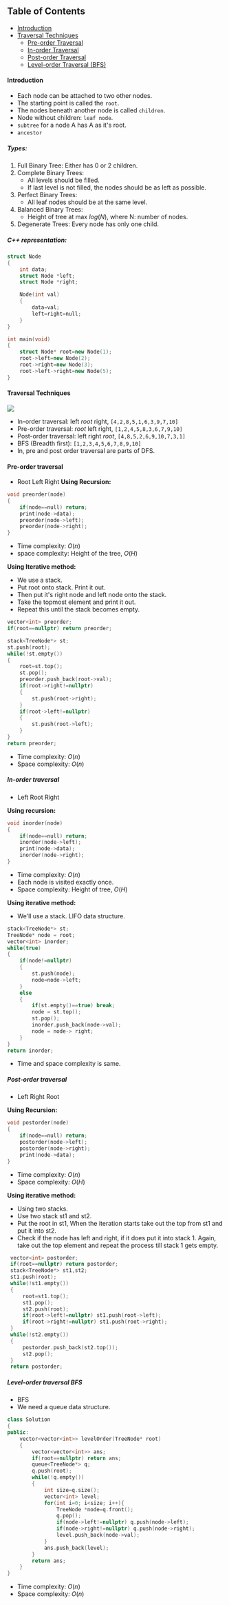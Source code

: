 ## Table of Contents
- [Introduction](#introduction)
- [Traversal Techniques](#traversal-techniques)  
  - [Pre-order Traversal](#pre-order-traversal)  
  - [In-order Traversal](#in-order-traversal)  
  - [Post-order Traversal](#post-order-traversal)  
  - [Level-order Traversal (BFS)](#level-order-traversal-bfs)


#### Introduction
- Each node can be attached to two other nodes. 
- The starting point is called the `root`.
- The nodes beneath another node is called `children`.
- Node without children: `leaf node`.
- `subtree` for a node A has A as it's root.
-  `ancestor`

##### Types:
1. Full Binary Tree: Either has 0 or 2 children.
2. Complete Binary Trees: 
	- All levels should be filled. 
	- If last level is not filled, the nodes should be as left as possible.
3. Perfect Binary Trees:
	 - All leaf nodes should be at the same level.
4. Balanced Binary Trees:
	 - Height of tree at max $log(N)$, where N: number of nodes.
5. Degenerate Trees: Every node has only one child.

##### C++ representation:
```cpp
struct Node
{
	int data;
	struct Node *left;
	struct Node *right;

	Node(int val)
	{
		data=val;
		left=right=null;
	}
}

int main(void)
{
	struct Node* root=new Node(1);
	root->left=new Node(2);
	root->right=new Node(3);
	root->left->right=new Node(5);
}
```

#### Traversal Techniques
![](attachments/Pasted%20image%2020250710184957.png)

- In-order traversal: left *root* right, `[4,2,8,5,1,6,3,9,7,10]`
- Pre-order traversal: *root* left right, `[1,2,4,5,8,3,6,7,9,10]`
- Post-order traversal: left right *root*, `[4,8,5,2,6,9,10,7,3,1]`
- BFS (Breadth first): `[1,2,3,4,5,6,7,8,9,10]`
- In, pre and post order traversal are parts of DFS.
#### Pre-order traversal
- Root Left Right
**Using Recursion:**

```cpp
void preorder(node)
{
	if(node==null) return;
	print(node->data);
	preorder(node->left);
	preorder(node->right);
}
```
- Time complexity: $O(n)$
- space complexity: Height of the tree, $O(H)$

**Using Iterative method:**

- We use a stack. 
- Put root onto stack. Print it out. 
- Then put it's right node and left node onto the stack. 
- Take the topmost element and print it out.
- Repeat this until the stack becomes empty.
```cpp
vector<int> preorder;
if(root==nullptr) return preorder;

stack<TreeNode*> st;
st.push(root);
while(!st.empty())
{
	root=st.top();
	st.pop();
	preorder.push_back(root->val);
	if(root->right!=nullptr)
	{
		st.push(root->right);
	}
	if(root->left!=nullptr)
	{
		st.push(root->left);
	}
}
return preorder;
```
- Time complexity: $O(n)$
- Space complexity: $O(n)$
##### In-order traversal
- Left Root Right

 **Using recursion:**
 
```cpp
void inorder(node)
{
	if(node==null) return;
	inorder(node->left);
	print(node->data);
	inorder(node->right);
}
```
- Time complexity: $O(n)$
- Each node is visited exactly once. 
- Space complexity: Height of tree, $O(H)$

**Using iterative method:**

- We'll use a stack. LIFO data structure.
```cpp
stack<TreeNode*> st;
TreeNode* node = root;
vector<int> inorder;
while(true)
{
	if(node!=nullptr)
	{
		st.push(node);
		node=node->left;
	}
	else
	{
		if(st.empty()==true) break;
		node = st.top();
		st.pop();
		inorder.push_back(node->val);
		node = node-> right;
	}
}
return inorder;

```
- Time and space complexity is same.
##### Post-order traversal
- Left Right Root

**Using Recursion:**

```cpp
void postorder(node)
{
	if(node==null) return;
	postorder(node->left);
	postorder(node->right);
	print(node->data);
}
```
- Time complexity: $O(n)$
- Space complexity: $O(H)$

**Using iterative method:**

- Using two stacks.
- Use two stack st1 and st2.
- Put the root in st1, When the iteration starts take out the top from st1 and put it into st2. 
- Check if the node has left and right, if it does put it into stack 1. Again, take out the top element and repeat the process till stack 1 gets empty.
```cpp
 vector<int> postorder;
 if(root==nullptr) return postorder;
 stack<TreeNode*> st1,st2;
 st1.push(root);
 while(!st1.empty())
 {
	 root=st1.top();
	 st1.pop();
	 st2.push(root);
	 if(root->left!=nullptr) st1.push(root->left);
	 if(root->right!=nullptr) st1.push(root->right);
 }
 while(!st2.empty())
 {
	 postorder.push_back(st2.top());
	 st2.pop();
 }
 return postorder;
```
##### Level-order traversal BFS
- BFS
- We need a queue data structure.
```cpp
class Solution
{
public:
	vector<vector<int>> levelOrder(TreeNode* root)
	{
		vector<vector<int>> ans;
		if(root==nullptr) return ans;
		queue<TreeNode*> q;
		q.push(root);
		while(!q.empty())
		{
			int size=q.size();
			vector<int> level;
			for(int i=0; i<size; i++){
				TreeNode *node=q.front();
				q.pop();
				if(node->left!=nullptr) q.push(node->left);
				if(node->right!=nullptr) q.push(node->right);
				level.push_back(node->val);
			}
			ans.push_back(level);
		}
		return ans;
	}
}
```

- Time complexity: $O(n)$
- Space complexity: $O(n)$